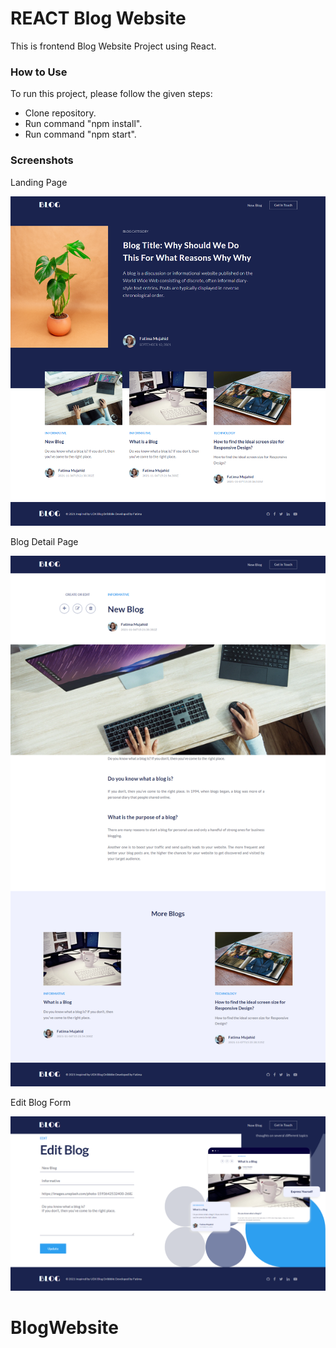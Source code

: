 # REACT Blog Website

This is frontend Blog Website Project using React.

### How to Use

To run this project, please follow the given steps:
 - Clone repository.
 - Run command "npm install".
 - Run command "npm start".

### Screenshots

Landing Page

![Landing Page](https://github.com/nikhil-yadav999/BlogWebsite/blob/main/Resources/l1.png)

Blog Detail Page

![Detail Page](https://github.com/nikhil-yadav999/BlogWebsite/blob/main/Resources/l2.png)

Edit Blog Form

![Edit Form](https://github.com/nikhil-yadav999/BlogWebsite/blob/main/Resources/l3.png)
# BlogWebsite
